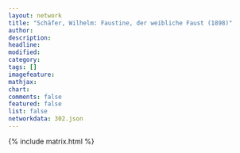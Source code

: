 ```yaml
---
layout: network
title: "Schäfer, Wilhelm: Faustine, der weibliche Faust (1898)"
author:
description:
headline:
modified:
category:
tags: []
imagefeature: 
mathjax: 
chart: 
comments: false
featured: false
list: false
networkdata: 302.json
---
```

{% include matrix.html %}
